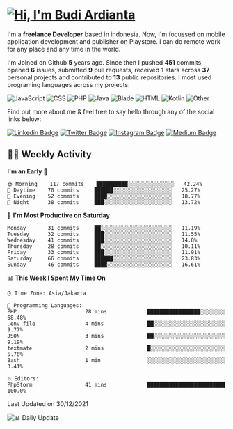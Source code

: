 # [![Hi, I'm Budi Ardianta](https://readme-typing-svg.herokuapp.com?size=24&vCenter=true&lines=%F0%9F%91%8B+Hi%2C+I'm+Budi+Ardianta+;%F0%9F%92%BB+Android+And+Web+Developer+)](https://git.io/typing-svg)

I'm a **freelance Developer** based in indonesia. Now, I'm focussed on mobile application development and publisher on Playstore. I can do remote work for any place and any time in the world.

I'm Joined on Github **5** years ago. Since then I pushed **451** commits, opened **6** issues, submitted **9** pull requests, received **1** stars across **37** personal projects and contributed to **13** public repositories.
I most used programing languages across my projects:

![JavaScript](https://img.shields.io/badge/-JavaScript-%23f1e05a?style=flat&logo=JavaScript&logoColor=white)
![CSS](https://img.shields.io/badge/-CSS-%23563d7c?style=flat&logo=CSS&logoColor=white)
![PHP](https://img.shields.io/badge/-PHP-%234F5D95?style=flat&logo=PHP&logoColor=white)
![Java](https://img.shields.io/badge/-Java-%23b07219?style=flat&logo=Java&logoColor=white)
![Blade](https://img.shields.io/badge/-Blade-%23f7523f?style=flat&logo=Blade&logoColor=white)
![HTML](https://img.shields.io/badge/-HTML-%23e34c26?style=flat&logo=HTML&logoColor=white)
![Kotlin](https://img.shields.io/badge/-Kotlin-%23A97BFF?style=flat&logo=Kotlin&logoColor=white)
![Other](https://img.shields.io/badge/-Other-%23ededed?style=flat&logo=Other&logoColor=white)

Find out more about me & feel free to say hello through any of the social links below:

[![Linkedin Badge](https://img.shields.io/badge/-budiardianata-blue?style=flat&logo=Linkedin&logoColor=white&link=https://www.linkedin.com/in/budiardianata/)](https://www.linkedin.com/in/budiardianata/)
[![Twitter Badge](https://img.shields.io/badge/-budiardianata-%231DA1F2.svg?style=flat&logo=twitter&logoColor=white&link=https://www.twitter.com/budiardianata)](https://www.linkedin.com/in/budiardianata/)
[![Instagram Badge](https://img.shields.io/badge/-budiardianata-purple?style=flat&logo=instagram&logoColor=white&link=https://instagram.com/budiardianata/)](https://instagram.com/budiardianata)
[![Medium Badge](https://img.shields.io/badge/-@budiardianata-%2312100E.svg?style=flat&logo=Medium&logoColor=white&link=https://medium.com/@budiardianata/)](https://medium.com/@budiardianata)

## 👨‍💻 Weekly Activity
<!--START_SECTION:waka-->
**I'm an Early 🐤** 

```text
🌞 Morning    117 commits    ██████████░░░░░░░░░░░░░░░   42.24% 
🌆 Daytime    70 commits     ██████░░░░░░░░░░░░░░░░░░░   25.27% 
🌃 Evening    52 commits     ████░░░░░░░░░░░░░░░░░░░░░   18.77% 
🌙 Night      38 commits     ███░░░░░░░░░░░░░░░░░░░░░░   13.72%

```
📅 **I'm Most Productive on Saturday** 

```text
Monday       31 commits     ██░░░░░░░░░░░░░░░░░░░░░░░   11.19% 
Tuesday      32 commits     ███░░░░░░░░░░░░░░░░░░░░░░   11.55% 
Wednesday    41 commits     ███░░░░░░░░░░░░░░░░░░░░░░   14.8% 
Thursday     28 commits     ██░░░░░░░░░░░░░░░░░░░░░░░   10.11% 
Friday       33 commits     ███░░░░░░░░░░░░░░░░░░░░░░   11.91% 
Saturday     66 commits     ██████░░░░░░░░░░░░░░░░░░░   23.83% 
Sunday       46 commits     ████░░░░░░░░░░░░░░░░░░░░░   16.61%

```


📊 **This Week I Spent My Time On** 

```text
⌚︎ Time Zone: Asia/Jakarta

💬 Programming Languages: 
PHP                      28 mins             █████████████████░░░░░░░░   68.48% 
.env file                4 mins              ██░░░░░░░░░░░░░░░░░░░░░░░   9.77% 
JSON                     3 mins              ██░░░░░░░░░░░░░░░░░░░░░░░   9.19% 
textmate                 2 mins              █░░░░░░░░░░░░░░░░░░░░░░░░   5.76% 
Bash                     1 min               ░░░░░░░░░░░░░░░░░░░░░░░░░   3.41%

🔥 Editors: 
PhpStorm                 41 mins             █████████████████████████   100.0%

```


 Last Updated on 30/12/2021
<!--END_SECTION:waka-->

![📊 Daily Update](https://github.com/budiardianata/budiardianata/actions/workflows/update-activity.yml/badge.svg)
